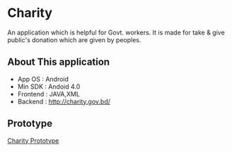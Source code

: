 # Charity

<p> An application which is helpful for Govt. workers. It is made for take & give public's donation which are given by peoples.</p>

## About This application
* App OS : Android
* Min SDK : Andoid 4.0
* Frontend : JAVA,XML
* Backend : http://charity.gov.bd/


## Prototype

<a href="https://www.figma.com/proto/jsqrtIVQSAUdnkRiuT2U5A/Charity?scaling=scale-down&page-id=0%3A1&node-id=693%3A27">Charity Prototype</a>




